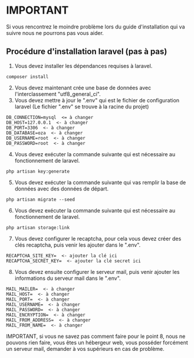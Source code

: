 # IMPORTANT
Si vous rencontrez le moindre problème lors du guide d'installation qui va suivre
nous ne pourrons pas vous aider.

## Procédure d'installation laravel (pas à pas)

1. Vous devez installer les dépendances requises à laravel.
```shell
composer install
```
2. Vous devez maintenant crée une base de données avec l'interclassement "utf8_general_ci".
3. Vous devez mettre à jour le ".env" qui est le fichier de configuration laravel
   (Le fichier ".env" se trouve à la racine du projet)
```
DB_CONNECTION=mysql  <= à changer
DB_HOST=127.0.0.1  <- à changer
DB_PORT=3306  <- à changer
DB_DATABASE=oza  <- à changer
DB_USERNAME=root  <- à changer
DB_PASSWORD=root  <- à changer
```
4. Vous devez exécuter la commande suivante qui est nécessaire au fonctionnement de laravel.
````shell
php artisan key:generate
````
5. Vous devez exécuter la commande suivante qui vas remplir la base de données avec des données de départ.
````shell
php artisan migrate --seed
````
6. Vous devez exécuter la commande suivante qui est nécessaire au fonctionnement de laravel.
````shell
php artisan storage:link
````
7. Vous devez configurer le recaptcha, pour cela vous devez créer des clés recaptcha, puis venir les ajouter dans le ".env".
````
RECAPTCHA_SITE_KEY=  <- ajouter la clé ici
RECAPTCHA_SECRET_KEY=  <- ajouter la clé secret ici
````
8. Vous devez ensuite configurer le serveur mail, puis venir ajouter les informations du serveur mail dans le ".env".
````
MAIL_MAILER=  <- à changer
MAIL_HOST=  <- à changer
MAIL_PORT=  <- à changer
MAIL_USERNAME=  <- à changer
MAIL_PASSWORD=  <- à changer
MAIL_ENCRYPTION=  <- à changer
MAIL_FROM_ADDRESS=  <- à changer
MAIL_FROM_NAME=  <- à changer
````
IMPORTANT, si vous ne savez pas comment faire pour le point 8, nous ne pouvons rien faire,
vous êtes un hébergeur web, vous posséder forcément un serveur mail, demander à vos supérieurs en cas de problème.
